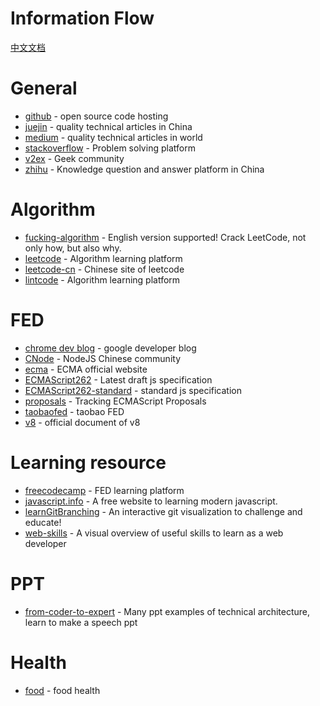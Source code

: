 # Information Flow

[中文文档](./information_flow_zh.md)

# General

- [github](https://github.com/) - open source code hosting
- [juejin](https://juejin.im/) - quality technical articles in China
- [medium](https://medium.com/) - quality technical articles in world
- [stackoverflow](https://stackoverflow.com/) - Problem solving platform
- [v2ex](https://www.v2ex.com/) - Geek community
- [zhihu](https://www.zhihu.com/) - Knowledge question and answer platform in China


# Algorithm

- [fucking-algorithm](https://github.com/labuladong/fucking-algorithm) - English version supported! Crack LeetCode, not only how, but also why.
- [leetcode](https://leetcode.com/) - Algorithm learning platform
- [leetcode-cn](https://leetcode-cn.com/) - Chinese site of leetcode
- [lintcode](https://www.lintcode.com/) - Algorithm learning platform


# FED

- [chrome dev blog](https://web.dev/blog/) - google developer blog
- [CNode](https://cnodejs.org/) - NodeJS Chinese community
- [ecma](http://www.ecma-international.org/) - ECMA official website
- [ECMAScript262](https://tc39.es/ecma262/) - Latest draft js specification
- [ECMAScript262-standard](http://www.ecma-international.org/publications/standards/Ecma-262.htm) - standard js specification
- [proposals](https://github.com/tc39/proposals) - Tracking ECMAScript Proposals
- [taobaofed](http://taobaofed.org/) - taobao FED
- [v8](https://v8.dev/docs) - official document of  v8

# Learning resource

- [freecodecamp](https://www.freecodecamp.org/) - FED learning platform
- [javascript.info](https://zh.javascript.info/) - A free website to learning modern javascript.
- [learnGitBranching](https://github.com/pcottle/learnGitBranching) - An interactive git visualization to challenge and educate!
- [web-skills](https://github.com/andreasbm/web-skills) - A visual overview of useful skills to learn as a web developer

# PPT
- [from-coder-to-expert](https://github.com/FunnyLiu/from_coder_to_expert) - Many ppt examples of technical architecture, learn to make a speech ppt

# Health

- [food](http://www.1qibi.com/food/food_index.php) - food health